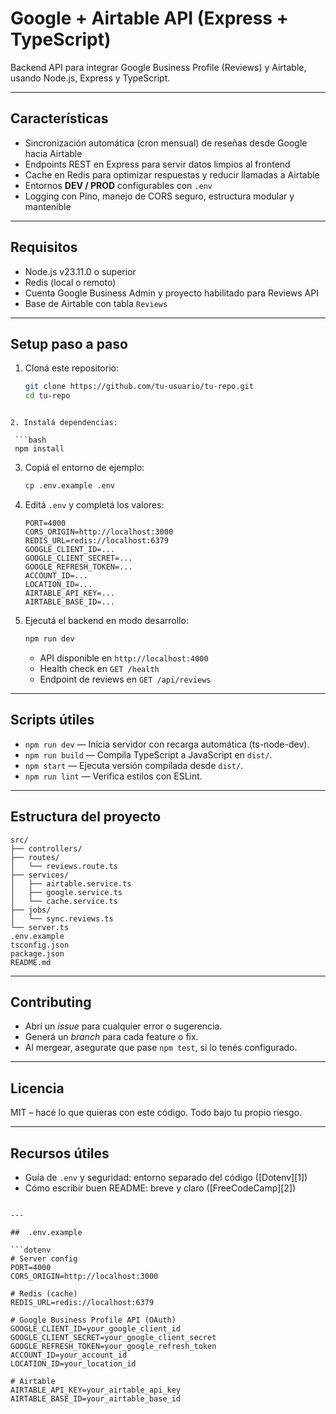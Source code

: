 # Google + Airtable API (Express + TypeScript)

Backend API para integrar Google Business Profile (Reviews) y Airtable, usando Node.js, Express y TypeScript.

---

##  Características

- Sincronización automática (cron mensual) de reseñas desde Google hacia Airtable  
- Endpoints REST en Express para servir datos limpios al frontend  
- Cache en Redis para optimizar respuestas y reducir llamadas a Airtable  
- Entornos **DEV / PROD** configurables con `.env`  
- Logging con Pino, manejo de CORS seguro, estructura modular y mantenible

---

##  Requisitos

- Node.js v23.11.0 o superior  
- Redis (local o remoto)  
- Cuenta Google Business Admin y proyecto habilitado para Reviews API  
- Base de Airtable con tabla `Reviews`

---

##  Setup paso a paso

1. Cloná este repositorio:

   ```bash
   git clone https://github.com/tu-usuario/tu-repo.git
   cd tu-repo
  ```

2. Instalá dependencias:

   ```bash
   npm install
   ```

3. Copiá el entorno de ejemplo:

   ```bash
   cp .env.example .env
   ```

4. Editá `.env` y completá los valores:

   ```env
   PORT=4000
   CORS_ORIGIN=http://localhost:3000
   REDIS_URL=redis://localhost:6379
   GOOGLE_CLIENT_ID=...
   GOOGLE_CLIENT_SECRET=...
   GOOGLE_REFRESH_TOKEN=...
   ACCOUNT_ID=...
   LOCATION_ID=...
   AIRTABLE_API_KEY=...
   AIRTABLE_BASE_ID=...
   ```

5. Ejecutá el backend en modo desarrollo:

   ```bash
   npm run dev
   ```

   * API disponible en `http://localhost:4000`
   * Health check en `GET /health`
   * Endpoint de reviews en `GET /api/reviews`

---

## Scripts útiles

* `npm run dev` — Inicia servidor con recarga automática (ts-node-dev).
* `npm run build` — Compila TypeScript a JavaScript en `dist/`.
* `npm start` — Ejecuta versión compilada desde `dist/`.
* `npm run lint` — Verifica estilos con ESLint.

---

## Estructura del proyecto

```
src/
├── controllers/
├── routes/
│   └── reviews.route.ts
├── services/
│   ├── airtable.service.ts
│   ├── google.service.ts
│   └── cache.service.ts
├── jobs/
│   └── sync.reviews.ts
└── server.ts
.env.example
tsconfig.json
package.json
README.md
```

---

## Contributing

* Abrí un *issue* para cualquier error o sugerencia.
* Generá un *branch* para cada feature o fix.
* Al mergear, asegurate que pase `npm test`, si lo tenés configurado.

---

## Licencia

MIT – hacé lo que quieras con este código. Todo bajo tu propio riesgo.

---

## Recursos útiles

* Guía de `.env` y seguridad: entorno separado del código ([Dotenv][1])
* Cómo escribir buen README: breve y claro ([FreeCodeCamp][2])

````

---

##  .env.example

```dotenv
# Server config
PORT=4000
CORS_ORIGIN=http://localhost:3000

# Redis (cache)
REDIS_URL=redis://localhost:6379

# Google Business Profile API (OAuth)
GOOGLE_CLIENT_ID=your_google_client_id
GOOGLE_CLIENT_SECRET=your_google_client_secret
GOOGLE_REFRESH_TOKEN=your_google_refresh_token
ACCOUNT_ID=your_account_id
LOCATION_ID=your_location_id

# Airtable
AIRTABLE_API_KEY=your_airtable_api_key
AIRTABLE_BASE_ID=your_airtable_base_id
